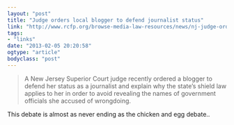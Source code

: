 ```yaml
---
layout: "post"
title: "Judge orders local blogger to defend journalist status"
link: "http://www.rcfp.org/browse-media-law-resources/news/nj-judge-orders-local-blogger-defend-journalist-status"
tags: 
- "links"
date: "2013-02-05 20:20:58"
ogtype: "article"
bodyclass: "post"
---
```


> A New Jersey Superior Court judge recently ordered a blogger to defend her status as a journalist and explain why the state’s shield law applies to her in order to avoid revealing the names of government officials she accused of wrongdoing.

This debate is almost as never ending as the chicken and egg debate..
